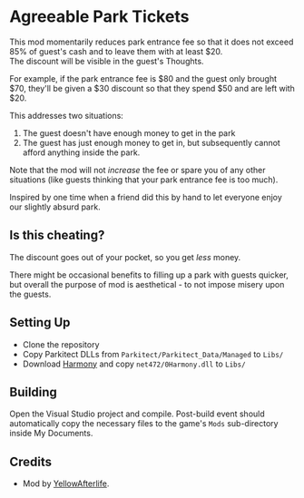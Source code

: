 # Agreeable Park Tickets

This mod momentarily reduces park entrance fee
so that it does not exceed 85% of guest's cash
and to leave them with at least $20.  
The discount will be visible in the guest's Thoughts.

For example, if the park entrance fee is $80 and the guest only brought $70,
they'll be given a $30 discount so that they spend $50 and are left with $20.

This addresses two situations:
1. The guest doesn't have enough money to get in the park
2. The guest has just enough money to get in, but subsequently cannot afford anything inside the park.

Note that the mod will not _increase_ the fee or spare you of any other situations (like guests thinking that your park entrance fee is too much).

Inspired by one time when a friend did this by hand to let everyone enjoy our slightly absurd park.

## Is this cheating?
The discount goes out of your pocket, so you get _less_ money.

There might be occasional benefits to filling up a park with guests quicker,
but overall the purpose of mod is aesthetical - to not impose misery upon the guests.

## Setting Up

- Clone the repository
- Copy Parkitect DLLs from `Parkitect/Parkitect_Data/Managed` to `Libs/`
- Download [Harmony](https://github.com/pardeike/Harmony/releases/tag/v2.2.2.0) and copy `net472/0Harmony.dll` to `Libs/`

## Building

Open the Visual Studio project and compile. Post-build event should automatically copy the necessary files to the game's `Mods` sub-directory inside My Documents.

## Credits
- Mod by [YellowAfterlife](https://yal.cc).
